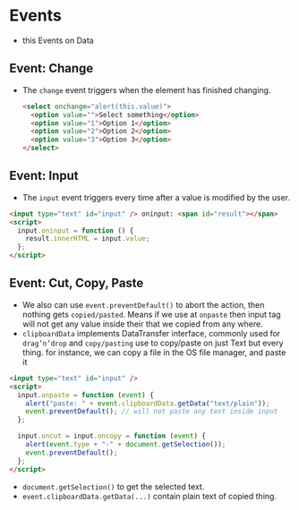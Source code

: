 # Events

- this Events on Data

## Event: Change

- The `change` event triggers when the element has finished changing.
  ```html
  <select onchange="alert(this.value)">
    <option value="">Select something</option>
    <option value="1">Option 1</option>
    <option value="2">Option 2</option>
    <option value="3">Option 3</option>
  </select>
  ```

## Event: Input

- The `input` event triggers every time after a value is modified by the user.

```html
<input type="text" id="input" /> oninput: <span id="result"></span>
<script>
  input.oninput = function () {
    result.innerHTML = input.value;
  };
</script>
```

## Event: Cut, Copy, Paste

- We also can use `event.preventDefault()` to abort the action, then nothing gets `copied/pasted`. Means if we use at `onpaste` then input tag will not get any value inside their that we copied from any where.
- `clipboardData` implements DataTransfer interface, commonly used for `drag’n’drop` and `copy/pasting` use to copy/paste on just Text but every thing. for instance, we can copy a file in the OS file manager, and paste it

```html
<input type="text" id="input" />
<script>
  input.onpaste = function (event) {
    alert("paste: " + event.clipboardData.getData("text/plain"));
    event.preventDefault(); // will not paste any text inside input
  };

  input.oncut = input.oncopy = function (event) {
    alert(event.type + "-" + document.getSelection());
    event.preventDefault();
  };
</script>
```

- `document.getSelection()` to get the selected text.
- `event.clipboardData.getData(...)` contain plain text of copied thing.
